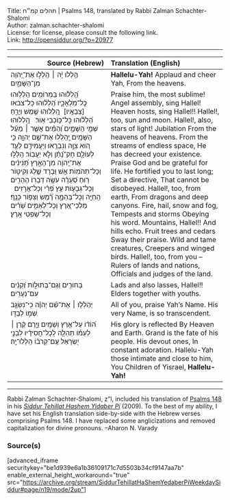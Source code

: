 <html>
<head></head>
<body>
Title: תהלים קמ״ח | Psalms 148, translated by Rabbi Zalman Schachter-Shalomi<br />
Author: zalman.schachter-shalomi<br />
License: for license, please consult the following link.<br />
Link: <a href="http://opensiddur.org/?p=20977">http://opensiddur.org/?p=20977</a>
<p />
<hr />

<table style="margin-left: auto;margin-right: auto;" class="draggable">
<thead><tr><th id="x" style="text-align: right;">Source (Hebrew)</th><th style="text-align: left;">Translation (English)</th></tr></thead>
<tbody>
<tr><td style="vertical-align:top;" width="46%">
<div class="liturgy"><span lang="he">
הַ֥לְלוּ יָ֨הּ ׀ 
הַֽלְל֣וּ אֶת־יְ֭הוָה 
מִן־הַשָּׁמַ֑יִם 
</span></div></td>
 
<td style="vertical-align:top;" width="53%">
<div class="english">
<strong>Hallelu-Yah!</strong>
Applaud and cheer Yah, 
From the heavens.
</div></td></tr>


<tr><td style="vertical-align:top;" width="46%">
<div class="liturgy"><span lang="he">
הַֽ֝לְל֗וּהוּ בַּמְּרוֹמִֽים׃
הַֽלְל֥וּהוּ כָל־מַלְאָכָ֑יו 
הַֽ֝לְל֗וּהוּ כָּל־צבאו [צְבָאָֽיו׃]&nbsp;
הַֽ֭לְלוּהוּ שֶׁ֣מֶשׁ וְיָרֵ֑חַ 
הַ֝לְל֗וּהוּ כָּל־כּ֥וֹכְבֵי אֽוֹר׃
&nbsp;
הַֽ֭לְלוּהוּ שְׁמֵ֣י הַשָּׁמָ֑יִם 
וְ֝הַמַּ֗יִם אֲשֶׁ֤ר ׀ מֵעַ֬ל הַשָּׁמָֽיִם׃
יְֽ֭הַֽלְלוּ אֶת־שֵׁ֣ם יְהוָ֑ה 
כִּ֤י ה֭וּא צִוָּ֣ה וְנִבְרָֽאוּ׃
וַיַּעֲמִידֵ֣ם לָעַ֣ד לְעוֹלָ֑ם 
חָק־נָ֝תַ֗ן 
וְלֹ֣א יַעֲבֽוֹר׃
הַֽלְל֣וּ אֶת־יְ֭הוָה מִן־הָאָ֑רֶץ 
תַּ֝נִּינִ֗ים וְכָל־תְּהֹמֽוֹת׃
אֵ֣שׁ וּ֭בָרָד שֶׁ֣לֶג וְקִיט֑וֹר 
ר֥וּחַ סְ֝עָרָ֗ה 
עֹשָׂ֥ה דְבָרֽוֹ׃
הֶהָרִ֥ים 
וְכָל־גְּבָע֑וֹת 
עֵ֥ץ פְּ֝רִ֗י וְכָל־אֲרָזִֽים׃
&nbsp;
הַֽחַיָּ֥ה וְכָל־בְּהֵמָ֑ה 
רֶ֝֗מֶשׂ וְצִפּ֥וֹר כָּנָֽף׃
&nbsp;
מַלְכֵי־אֶ֭רֶץ וְכָל־לְאֻמִּ֑ים 
שָׂ֝רִ֗ים וְכָל־שֹׁ֥פְטֵי אָֽרֶץ׃
</span></div></td>
 
<td style="vertical-align:top;" width="53%">
<div class="english">
Praise him, the most sublime! 
Angel assembly, sing Hallel!
Heaven hosts, sing Hallel!!
Hallel!, too, sun and moon. 
Hallel!, also, stars of light!
Jubilation 
From the heavens of heavens. 
From the streams of endless space, 
He has decreed your existence.
Praise God and be grateful for life.
He fortified you to last long; 
Set a directive, 
That cannot be disobeyed.
Hallel!, too, from earth, 
From dragons and deep canyons.
Fire, hail, snow and fog, 
Tempests and storms 
Obeying his word.
Mountains, Hallel!! 
And hills echo. 
Fruit trees and cedars 
Sway their praise.
Wild and tame creatures, 
Creepers and winged birds.
Hallel!, too, from you – 
Rulers of lands and nations, 
Officials and judges of the land.
</div></td></tr>


<tr><td style="vertical-align:top;" width="46%">
<div class="liturgy"><span lang="he">
בַּחוּרִ֥ים וְגַם־בְּתוּל֑וֹת 
זְ֝קֵנִ֗ים עִם־נְעָרִֽים׃
</span></div></td>
 
<td style="vertical-align:top;" width="53%">
<div class="english">
Lads and also lasses, Hallel!! 
Elders together with youths.
</div></td></tr>


<tr><td style="vertical-align:top;" width="46%">
<div class="liturgy"><span lang="he">
יְהַלְל֤וּ ׀ אֶת־שֵׁ֬ם יְהוָ֗ה 
כִּֽי־נִשְׂגָּ֣ב שְׁמ֣וֹ לְבַדּ֑וֹ 
</span></div></td>
 
<td style="vertical-align:top;" width="53%">
<div class="english">
All of you, praise Yah’s Name. 
His very Name, is so transcendent.
</div></td></tr>


<tr><td style="vertical-align:top;" width="46%">
<div class="liturgy"><span lang="he">
ה֝וֹד֗וֹ 
עַל־אֶ֥רֶץ וְשָׁמָֽיִם׃
וַיָּ֤רֶם קֶ֨רֶן ׀ לְעַמּ֡וֹ 
תְּהִלָּ֤ה 
לְֽכָל־חֲסִידָ֗יו 
לִבְנֵ֣י יִ֭שְׂרָאֵל 
עַֽם־קְרֹב֗וֹ הַֽלְלוּ־יָֽהּ׃
</span></div></td>
 
<td style="vertical-align:top;" width="53%">
<div class="english">
His glory is reflected 
By Heaven and Earth.
Grand is the fate of his people. 
His devout ones, 
In constant adoration.
Hallelu-Yah those intimate and close to him, 
You Children of Yisrael, <strong>Hallelu-Yah!</strong>
</div></td></tr>
</tbody></table>

<hr />

Rabbi Zalman Schachter-Shalomi, z”l, included his translation of <a href="https://en.wikipedia.org/wiki/Psalms_148">Psalms 148</a> in his <em><a href="https://opensiddur.org/siddurim/ha-ari/neo-hasidut/reb-zalmans-open-siddur-tehillat-hashem/">Siddur Tehillat Hashem Yidaber Pi</a></em> (2009). To the best of my ability, I have set his English translation side-by-side with the Hebrew verses comprising Psalms 148. I have replaced some anglicizations and removed capitalization for divine pronouns. –Aharon N. Varady

<h3>Source(s)</h3>

[advanced_iframe securitykey="be1d939e6a1b36109171c7d5503b34cf9147aa7b" enable_external_height_workaround="true" src="https://archive.org/stream/SiddurTehillatHaShemYedaberPiWeekdaySiddur#page/n19/mode/2up"]
</body>
</html>